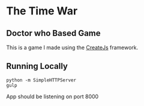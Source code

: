 # The Time War
## Doctor who Based Game

This is a game I made using the [CreateJs](http://createjs.com/) framework.

## Running Locally

```
python -m SimpleHTTPServer
gulp
```

App should be listening on port 8000